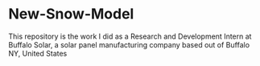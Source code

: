 # New-Snow-Model
This repository is the work I did as a Research and Development Intern at Buffalo Solar, a solar panel manufacturing company based out of Buffalo NY, United States
